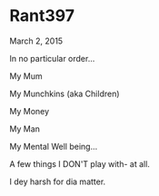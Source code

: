 # Rant397


March 2, 2015

In no particular order...

My Mum

My Munchkins (aka Children)

My Money

My Man

My Mental Well being...

A few things I DON'T play with- at all.

I dey harsh for dia matter.